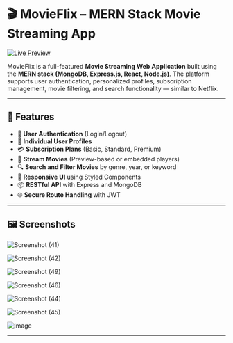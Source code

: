 # 🎬 MovieFlix – MERN Stack Movie Streaming App

[![Live Preview](https://img.shields.io/badge/Live%20Preview-MovieFlix-blue?style=for-the-badge&logo=vercel)](https://movieflix-khushishah2884s-projects.vercel.app/)

MovieFlix is a full-featured **Movie Streaming Web Application** built using the **MERN stack (MongoDB, Express.js, React, Node.js)**. The platform supports user authentication, personalized profiles, subscription management, movie filtering, and search functionality — similar to Netflix.

---

## 🚀 Features

- 🔐 **User Authentication** (Login/Logout)
- 👤 **Individual User Profiles**
- 💳 **Subscription Plans** (Basic, Standard, Premium)
- 🎥 **Stream Movies** (Preview-based or embedded players)
- 🔍 **Search and Filter Movies** by genre, year, or keyword
- 📄 **Responsive UI** using Styled Components
- 📦 **RESTful API** with Express and MongoDB
- 🌐 **Secure Route Handling** with JWT

---

## 🖼️ Screenshots
![Screenshot (41)](https://github.com/user-attachments/assets/064c394a-4cf1-4eca-abfe-11aff9df49bb)

![Screenshot (42)](https://github.com/user-attachments/assets/b0a081a5-7c47-4214-9104-9f894c601294)

![Screenshot (49)](https://github.com/user-attachments/assets/7b717511-c6d8-468e-a490-46327f4e2047)

![Screenshot (46)](https://github.com/user-attachments/assets/0f625e62-cc15-4283-af27-396705b6a353)

![Screenshot (44)](https://github.com/user-attachments/assets/be51a7cd-af65-49f3-ba3b-1a2e38ad50e3)

![Screenshot (45)](https://github.com/user-attachments/assets/a49efbe6-b4cb-4b90-9147-4bf0c7d3b43c)

![image](https://github.com/user-attachments/assets/5563d831-0cce-4f3c-b5be-ed9284bb19b3)








---
